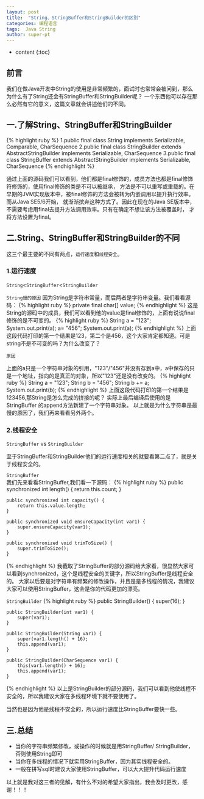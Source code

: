 ```yaml
---
layout: post
title:  "String、StringBuffer和StringBuilder的区别"
categories: 编程语言
tags:  Java String  
author: super-pt
---
```


* content
{:toc}
## 前言

  我们在做Java开发中String的使用是非常频繁的，面试时也常常会被问到，那么为什么有了String还会有StringBuffer和StringBuilder呢？
一个东西他可以存在那么必然有它的意义，这篇文章就会讲述他们的不同。





## 一.了解String、StringBuffer和StringBuilder

{% highlight ruby %}
1.public final class String implements Serializable, Comparable<String>, CharSequence 
2.public final class StringBuilder extends AbstractStringBuilder implements Serializable, CharSequence
3.public final class StringBuffer extends AbstractStringBuilder implements Serializable, CharSequence
{% endhighlight %}

  通过上面的源码我们可以看到，他们都是final修饰的，成员方法也都是final修饰符修饰的，使用final修饰的类是不可以被继承，
方法是不可以重写或重载的。在早期的JVM实现版本中，被final修饰的方法会被转为内嵌调用以提升执行效率。而从Java SE5/6开始，
就渐渐摈弃这种方式了。因此在现在的Java SE版本中，不需要考虑用final去提升方法调用效率。只有在确定不想让该方法被覆盖时，
才将方法设置为final。


## 二.String、StringBuffer和StringBuilder的不同
  这三个最主要的不同有两点，```运行速度```和```线程安全```。
### 1.运行速度
  ```String```<```StringBuffer```<```StringBuilder```
  
  
  
  
  
  ``String慢的原因``
  因为String是字符串常量，而后两者是字符串变量。我们看看源码：
  {% highlight ruby %}
  private final char[] value;
  {% endhighlight %}
  这是String的源码中的成员，我们可以看到他的value是final修饰的，上面有说说final修饰的是不可变的。
   {% highlight ruby %}
  String a = "123";
  System.out.print(a);
  a= "456";
  System.out.print(a);
  {% endhighlight %}
  上面这段代码打印的第一个结果是123，第二个是456，这个大家肯定都知道。可是string不是不可变的吗？为什么改变了？
  
  
  
  
  
  ```原因```                                                                                                          
  
  
  
  
  上面的a只是一个字符串对象的引用，"123"/"456"并没有存到a中，a中保存的只是一个地址，指向的是真正的对象，所以"123"还是没有改变的。
 {% highlight ruby %}
  String a = "123";
  String b = "456";
  String b += a;
  System.out.print(b);
  {% endhighlight %}
   上面这段代码打印的第一个结果是123456,那String是怎么完成的拼接的呢？
   实际上最后编译后使用的是StringBuffer 的append方法新建了一个字符串对象。
   以上就是为什么字符串是最慢的原因了，我们再来看看另外两个。
   
   
   
   
   
   
### 2.线程安全
```StringBuffer```  vs  ```StringBuilder```





   至于StringBuffer和StringBuilder他们的运行速度相关的就要看第二点了，就是关于线程安全的。
   
   
   
   
   
   ```StringBuffer```                                                                                                                  
  我们先来看看StringBuffer,我们看一下源码：
  {% highlight ruby %}
   public synchronized int length() {
        return this.count;
    }

    public synchronized int capacity() {
        return this.value.length;
    }

    public synchronized void ensureCapacity(int var1) {
        super.ensureCapacity(var1);
    }

    public synchronized void trimToSize() {
        super.trimToSize();
    }
  {% endhighlight %}
  我截取了StringBuffer的部分源码给大家看，很显然大家可以看到synchronized，这个是线程安全的关键字，所以StringBuffer是线程安全的。
  大家以后要是对字符串有频繁的修改操作，并且是是多线程的情况，我建议大家可以使用StringBuffer，这会是你的代码更加的漂亮。
  
  
  
  
  
  ```StringBuilder```
   {% highlight ruby %}
   public StringBuilder() {
        super(16);
    }

    public StringBuilder(int var1) {
        super(var1);
    }

    public StringBuilder(String var1) {
        super(var1.length() + 16);
        this.append(var1);
    }

    public StringBuilder(CharSequence var1) {
        this(var1.length() + 16);
        this.append(var1);
    }
  {% endhighlight %}
 以上是StringBuilder的部分源码，我们可以看到他使线程不安全的，所以我建议大家在多线程环境下就不要使用了。
 
 当然也是因为他是线程不安全的，所以运行速度比StringBuffer要快一些。
 
 
 ## 三.总结
 * 当你的字符串频繁修改，或操作的时候就是用StringBuffer/ StringBuilder，否则使用String即可
 * 当你在多线程的情况下就实用StringBuffer，因为其实线程安全的。
 * 一般在拼写sql时建议大家使用StringBuffer，可以大大提升代码运行速度
 
 
 以上就是我对这三者的见解，有什么不对的希望大家指出，我会及时更改，感谢！！！
